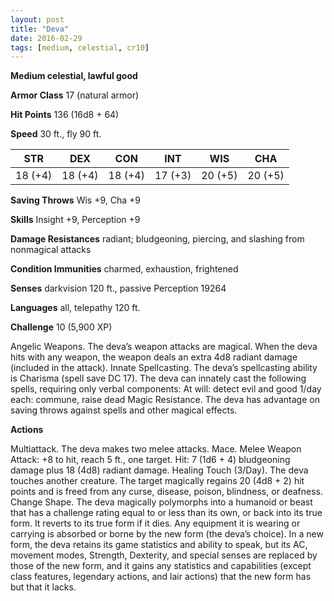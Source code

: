 ```yaml
---
layout: post
title: "Deva"
date: 2016-02-29
tags: [medium, celestial, cr10]
---
```


**Medium celestial, lawful good**

**Armor Class** 17 (natural armor)

**Hit Points** 136 (16d8 + 64)

**Speed** 30 ft., fly 90 ft.

|   STR   |   DEX   |   CON   |   INT   |   WIS   |   CHA   |
|:-----:|:-----:|:-----:|:-----:|:-----:|:-----:|
| 18 (+4) | 18 (+4) | 18 (+4) | 17 (+3) | 20 (+5) | 20 (+5) |

**Saving Throws** Wis +9, Cha +9 

**Skills** Insight +9, Perception +9 

**Damage Resistances** radiant; bludgeoning, piercing, and slashing from nonmagical attacks 

**Condition Immunities** charmed, exhaustion, frightened 

**Senses** darkvision 120 ft., passive Perception 19264 

**Languages** all, telepathy 120 ft. 

**Challenge** 10 (5,900 XP)

 Angelic Weapons. The deva’s weapon attacks are magical. When the deva hits with any weapon, the weapon deals an extra 4d8 radiant damage (included in the attack). Innate Spellcasting. The deva’s spellcasting ability is Charisma (spell save DC 17). The deva can innately cast the following spells, requiring only verbal components: At will: detect evil and good 1/day each: commune, raise dead Magic Resistance. The deva has advantage on saving throws against spells and other magical effects. 

**Actions** 

Multiattack. The deva makes two melee attacks. Mace. Melee Weapon Attack: +8 to hit, reach 5 ft., one target. Hit: 7 (1d6 + 4) bludgeoning damage plus 18 (4d8) radiant damage. Healing Touch (3/Day). The deva touches another creature. The target magically regains 20 (4d8 + 2) hit points and is freed from any curse, disease, poison, blindness, or deafness. Change Shape. The deva magically polymorphs into a humanoid or beast that has a challenge rating equal to or less than its own, or back into its true form. It reverts to its true form if it dies. Any equipment it is wearing or carrying is absorbed or borne by the new form (the deva’s choice). In a new form, the deva retains its game statistics and ability to speak, but its AC, movement modes, Strength, Dexterity, and special senses are replaced by those of the new form, and it gains any statistics and capabilities (except class features, legendary actions, and lair actions) that the new form has but that it lacks.